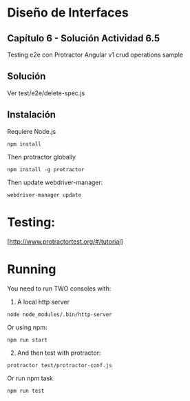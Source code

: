 # Diseño de Interfaces
## Capítulo 6  - Solución Actividad 6.5
Testing e2e con Protractor
Angular v1 crud operations sample

## Solución
Ver test/e2e/delete-spec.js

## Instalación
Requiere Node.js
```
npm install
```
Then protractor globally
```
npm install -g protractor
```

Then update webdriver-manager:
```
webdriver-manager update
```

# Testing:
[http://www.protractortest.org/#/tutorial]

# Running
You need to run TWO consoles with:

1. A local http server
```
node node_modules/.bin/http-server
```
Or using npm:
```
npm run start
```

2. And then test with protractor:
```
protractor test/protractor-conf.js
```
Or run npm task
```
npm run test
```